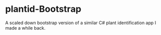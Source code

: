 # plantid-Bootstrap
A scaled down bootstrap version of a similar C# plant identification app I made a while back.
